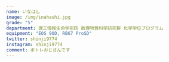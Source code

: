 ```yaml
---
name: いなはし
image: /img/inahashi.jpg
grade: "5"
department: 理工情報生命学術院 数理物質科学研究群 化学学位プログラム
equipment: "EOS 90D, RB67 ProSD"
twitter: shinji9774
instagram: shinji9774
comment: ポトレおじさんです
---
```

